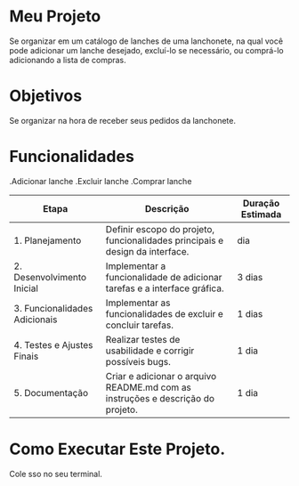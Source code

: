 # Meu Projeto 
Se organizar em um catálogo de lanches de uma lanchonete, na qual você pode adicionar um lanche desejado, excluí-lo se necessário, ou comprá-lo adicionando a lista de compras.

# Objetivos 
Se organizar na hora de receber seus pedidos da lanchonete.

# Funcionalidades 
.Adicionar lanche
.Excluir lanche
.Comprar lanche

| Etapa                        | Descrição                                                    | Duração Estimada |
|------------------------------|--------------------------------------------------------------|------------------|
| 1. Planejamento           | Definir escopo do projeto, funcionalidades principais e design da interface. |  dia            |
| 2. Desenvolvimento Inicial| Implementar a funcionalidade de adicionar tarefas e a interface gráfica. | 3 dias           |
| 3. Funcionalidades Adicionais | Implementar as funcionalidades de excluir e concluir tarefas. | 1 dias           |
| 4. Testes e Ajustes Finais| Realizar testes de usabilidade e corrigir possíveis bugs.    | 1 dia            |
| 5. Documentação           | Criar e adicionar o arquivo README.md com as instruções e descrição do projeto. | 1 dia


# Como Executar Este Projeto.

Cole sso no seu terminal.

<script src="https://gist.github.com/nicollyfws/2ab7e8c71f7a067a99815e8d43fb8c2d.js"></script>
